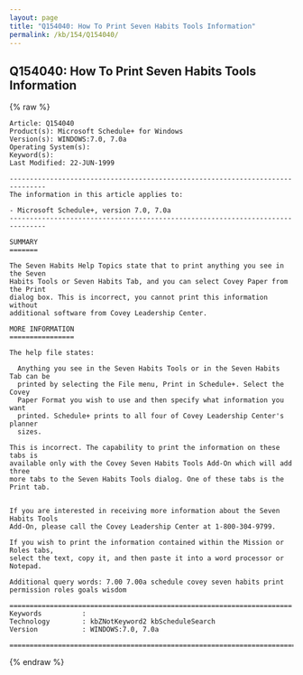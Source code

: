 ```yaml
---
layout: page
title: "Q154040: How To Print Seven Habits Tools Information"
permalink: /kb/154/Q154040/
---
```


## Q154040: How To Print Seven Habits Tools Information

{% raw %}

	Article: Q154040
	Product(s): Microsoft Schedule+ for Windows
	Version(s): WINDOWS:7.0, 7.0a
	Operating System(s): 
	Keyword(s): 
	Last Modified: 22-JUN-1999
	
	-------------------------------------------------------------------------------
	The information in this article applies to:
	
	- Microsoft Schedule+, version 7.0, 7.0a 
	-------------------------------------------------------------------------------
	
	SUMMARY
	=======
	
	The Seven Habits Help Topics state that to print anything you see in the Seven
	Habits Tools or Seven Habits Tab, and you can select Covey Paper from the Print
	dialog box. This is incorrect, you cannot print this information without
	additional software from Covey Leadership Center.
	
	MORE INFORMATION
	================
	
	The help file states:
	
	  Anything you see in the Seven Habits Tools or in the Seven Habits Tab can be
	  printed by selecting the File menu, Print in Schedule+. Select the Covey
	  Paper Format you wish to use and then specify what information you want
	  printed. Schedule+ prints to all four of Covey Leadership Center's planner
	  sizes.
	
	This is incorrect. The capability to print the information on these tabs is
	available only with the Covey Seven Habits Tools Add-On which will add three
	more tabs to the Seven Habits Tools dialog. One of these tabs is the Print tab.
	
	
	If you are interested in receiving more information about the Seven Habits Tools
	Add-On, please call the Covey Leadership Center at 1-800-304-9799.
	
	If you wish to print the information contained within the Mission or Roles tabs,
	select the text, copy it, and then paste it into a word processor or Notepad.
	
	Additional query words: 7.00 7.00a schedule covey seven habits print permission roles goals wisdom
	
	======================================================================
	Keywords          :  
	Technology        : kbZNotKeyword2 kbScheduleSearch
	Version           : WINDOWS:7.0, 7.0a
	
	=============================================================================
	

{% endraw %}
